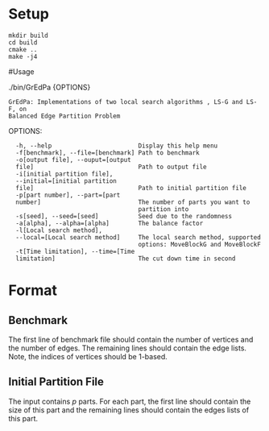 # Setup

```shell
mkdir build
cd build
cmake ..
make -j4
```

#Usage

./bin/GrEdPa {OPTIONS}

    GrEdPa: Implementations of two local search algorithms , LS-G and LS-F, on
    Balanced Edge Partition Problem

  OPTIONS:

      -h, --help                        Display this help menu
      -f[benchmark], --file=[benchmark] Path to benchmark
      -o[output file], --ouput=[output
      file]                             Path to output file
      -i[initial partition file],
      --initial=[initial partition
      file]                             Path to initial partition file
      -p[part number], --part=[part
      number]                           The number of parts you want to
                                        partition into
      -s[seed], --seed=[seed]           Seed due to the randomness
      -a[alpha], --alpha=[alpha]        The balance factor
      -l[Local search method],
      --local=[Local search method]     The local search method, supported
                                        options: MoveBlockG and MoveBlockF
      -t[Time limitation], --time=[Time
      limitation]                       The cut down time in second

# Format

## Benchmark

The first line of benchmark file should contain the number of vertices and the number of edges.
The remaining lines should contain the edge lists.
Note, the indices of vertices should be 1-based.

## Initial Partition File

The input contains $p$ parts.
For each part, the first line should contain the size of this part and the remaining lines should contain the edges lists of this part.
